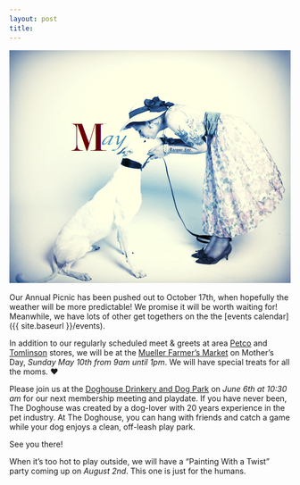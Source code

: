 ```yaml
---
layout: post
title:
---
```


![May](/img/may-news.png)

Our Annual Picnic has been pushed out to October 17th, when hopefully the weather will be more predictable!  We promise it will be worth waiting for!
Meanwhile, we have lots of other get togethers on the the [events
calendar]({{ site.baseurl }}/events).

In addition to our regularly scheduled meet & greets at area [Petco](http://www.petco.com/)
and [Tomlinson](http://www.tomlinsons.com/) stores, we will be at the
[Mueller Farmer’s Market](http://texasfarmersmarket.org/mueller/) on Mother’s Day,
*Sunday May 10th from 9am until 1pm*.  We will have special treats for all the moms. ❤️

Please join us at the [Doghouse Drinkery and Dog Park](http://www.doghousedrinkery.com/)
on *June 6th at 10:30 am* for our next membership meeting and playdate.
If you have never been, The Doghouse was created by a dog-lover with 20 years experience in
the pet industry.  At The Doghouse, you can hang with friends and catch a game while your dog
enjoys a clean, off-leash play park.

See you there!

When it’s too hot to play outside, we will have a “Painting With a Twist” party coming up on
*August 2nd*.  This one is just for the humans.

